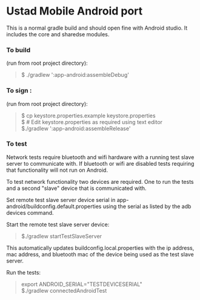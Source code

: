# Ustad Mobile Android port

This is a normal gradle build and should open fine with Android studio. It includes the core and sharedse modules.

### To build

(run from root project directory):

> $ ./gradlew ':app-android:assembleDebug'

### To sign :

(run from root project directory):

> $ cp keystore.properties.example keystore.properties  <br/>
> $ # Edit keystore.properties as required using text editor <br/>
> $./gradlew ':app-android:assembleRelease'

### To test

Network tests require bluetooth and wifi hardware with a running test slave server to 
communicate with. If bluetooth or wifi are disabled tests requiring that functionality 
will not run on Android.

To test network functionality two devices are required. 
One to run the tests and a second "slave" device that
is communicated with.

Set remote test slave server device serial in app-android/buildconfig.default.properties 
using the serial as listed by the adb devices command.


Start the remote test slave server device:
 >$./gradlew startTestSlaveServer
 
This automatically updates buildconfig.local.properties with the ip address, mac address, and
bluetooth mac of the device being used as the test slave server.

 Run the tests:
 >export ANDROID_SERIAL="TESTDEVICESERIAL" <br/>
 >$./gradlew connectedAndroidTest
 
 
